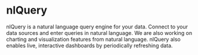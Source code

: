 # nlQuery
nlQuery is a natural language query engine for your data. Connect to your data sources and enter queries in natural language. We are also working on charting and visualization features from natural language. nlQuery also enables live, interactive dashboards by periodically refreshing data.
